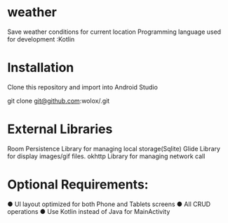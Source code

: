 # weather
Save weather conditions for current location
Programming language used for development :Kotlin

# Installation
Clone this repository and import into Android Studio

git clone git@github.com:wolox/<reponame>.git

# External Libraries
Room Persistence Library for managing local storage(Sqlite)
Glide Library for display images/gif files.
okhttp Library for managing network call

# Optional Requirements:
● UI layout optimized for both Phone and Tablets screens 
● All CRUD operations
● Use Kotlin instead of Java for MainActivity
